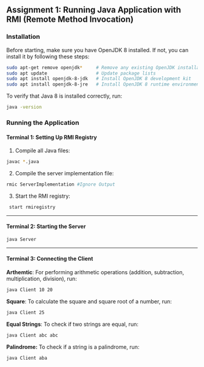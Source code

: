 ## Assignment 1: Running Java Application with RMI (Remote Method Invocation)

### Installation

Before starting, make sure you have OpenJDK 8 installed. If not, you can install it by following these steps:

``` bash
sudo apt-get remove openjdk*     # Remove any existing OpenJDK installations
sudo apt update                  # Update package lists
sudo apt install openjdk-8-jdk   # Install OpenJDK 8 development kit
sudo apt install openjdk-8-jre   # Install OpenJDK 8 runtime environment
```

To verify that Java 8 is installed correctly, run:

``` bash
java -version
```

### Running the Application

#### Terminal 1: Setting Up RMI Registry

1. Compile all Java files:

``` bash
javac *.java
```

2. Compile the server implementation file:

``` bash
rmic ServerImplementation #Ignore Output
```

3. Start the RMI registry:

``` bash
 start rmiregistry
```

- - -

#### Terminal 2: Starting the Server

``` bash
java Server
```

- - -

#### Terminal 3: Connecting the Client 

**Arthemtic**: For performing arithmetic operations (addition, subtraction, multiplication, division), run:

``` bash
java Client 10 20
```

**Square**: To calculate the square and square root of a number, run:

``` bash
java Client 25
```

**Equal Strings**: To check if two strings are equal, run:

``` bash
java Client abc abc
```

**Palindrome:** To check if a string is a palindrome, run:

``` bash
java Client aba
```